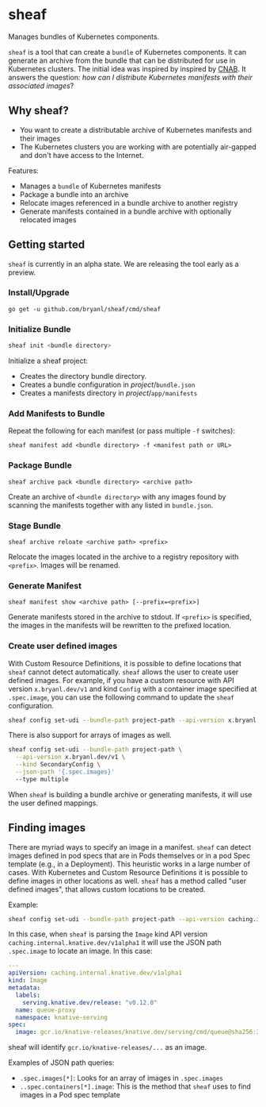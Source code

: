 # sheaf

Manages bundles of Kubernetes components.

`sheaf` is a tool that can create a `bundle` of Kubernetes components. It can generate an archive from the bundle
that can be distributed for use in Kubernetes clusters. The initial idea was inspired by inspired by 
[CNAB](https://cnab.io/). It answers the question: _how can I distribute Kubernetes manifests with their 
associated images_?

## Why sheaf?

* You want to create a distributable archive of Kubernetes manifests and their images
* The Kubernetes clusters you are working with are potentially air-gapped and don't have access to the Internet.

Features:

* Manages a `bundle` of Kubernetes manifests
* Package a bundle into an archive
* Relocate images referenced in a bundle archive to another registry
* Generate manifests contained in a bundle archive with optionally relocated images


## Getting started

`sheaf` is currently in an alpha state. We are releasing the tool early as a preview.

### Install/Upgrade

`go get -u github.com/bryanl/sheaf/cmd/sheaf`

### Initialize Bundle

```sh
sheaf init <bundle directory>
```

Initialize a sheaf project:

* Creates the directory bundle directory.
* Creates a bundle configuration in _project_/`bundle.json`
* Creates a manifests directory in _project_/`app/manifests`

### Add Manifests to Bundle

Repeat the following for each manifest (or pass multiple `-f` switches):

`sheaf manifest add <bundle directory> -f <manifest path or URL>`

### Package Bundle

`sheaf archive pack <bundle directory> <archive path>`

Create an archive of `<bundle directory>` with any images found by scanning the manifests together with any listed in `bundle.json`.

### Stage Bundle

`sheaf archive reloate <archive path> <prefix>`

Relocate the images located in the archive to a registry repository with `<prefix>`. Images will be renamed.

### Generate Manifest

`sheaf manifest show <archive path> [--prefix=<prefix>]`

Generate manifests stored in the archive to stdout. If `<prefix>` is specified, the images in the manifests will be
rewritten to the prefixed location. 

### Create user defined images

With Custom Resource Definitions, it is possible to define locations that `sheaf` cannot detect automatically. `sheaf`
allows the user to create user defined images. For example, if you have a custom resource with API version
`x.bryanl.dev/v1` and kind `Config` with a container image specified at `.spec.image`, you can use the following 
command to update the `sheaf` configuration.

```sh
sheaf config set-udi --bundle-path project-path --api-version x.bryanl.dev/v1 --kind Config --json-path '{.spec.image}'
```

There is also support for arrays of images as well.

```sh
sheaf config set-udi --bundle-path project-path \
  --api-version x.bryanl.dev/v1 \
  --kind SecondaryConfig \
  --json-path '{.spec.images}'
  --type multiple
```

When `sheaf` is building a bundle archive or generating manifests, it will use the user defined mappings.


## Finding images

There are myriad ways to specify an image in a manifest. `sheaf` can detect images defined in pod specs that are in
Pods themselves or in a pod Spec template (e.g., in a Deployment). This heuristic works in a large number of cases. 
With Kubernetes and Custom Resource Definitions it is possible to define images in other locations as well. `sheaf`
has a method called "user defined images", that allows custom locations to be created. 

Example:

```sh
sheaf config set-udi --bundle-path project-path --api-version caching.internal.knative.dev/v1alpha1 --kind Image --json-path '.spec.image'
```
 
In this case, when `sheaf` is parsing the `Image` kind API version `caching.internal.knative.dev/v1alpha1` it will
use the JSON path `.spec.image` to locate an image. In this case:

```yaml
---
apiVersion: caching.internal.knative.dev/v1alpha1
kind: Image
metadata:
  labels:
    serving.knative.dev/release: "v0.12.0"
  name: queue-proxy
  namespace: knative-serving
spec:
  image: gcr.io/knative-releases/knative.dev/serving/cmd/queue@sha256:3932262d4a44284f142f4c49f707526e70dd86317163a88a8cbb6de035a401a9
```

sheaf will identify `gcr.io/knative-releases/...` as an image.

Examples of JSON path queries:
* `.spec.images[*]`: Looks for an array of images in `.spec.images`
* `..spec.containers[*].image`: This is the method that `sheaf` uses to find images in a Pod spec template
